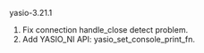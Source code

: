 yasio-3.21.1
1. Fix connection handle_close detect problem.
2. Add YASIO_NI API: yasio_set_console_print_fn.



